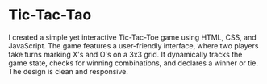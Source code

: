 # Tic-Tac-Tao
I created a simple yet interactive Tic-Tac-Toe game using HTML, CSS, and JavaScript. The game features a user-friendly interface, where two players take turns marking X's and O's on a 3x3 grid. It dynamically tracks the game state, checks for winning combinations, and declares a winner or tie. The design is clean and responsive.
